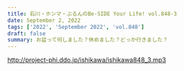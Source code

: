 ```yaml
---
title: 石川・ホンマ・ぶるんのBe-SIDE Your Life! vol.848-3
date: September 2, 2022
tags: ['2022', 'September 2022', 'vol.848']
draft: false
summary: お盆って何しました？休めました？どっか行きました？
---
```


http://project-phi.ddo.jp/ishikawa/ishikawa848_3.mp3